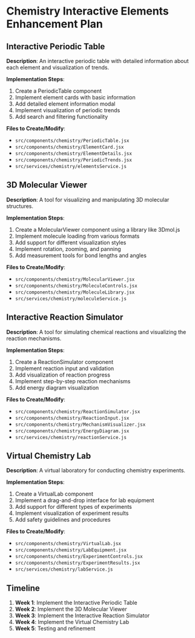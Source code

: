 # Chemistry Interactive Elements Enhancement Plan

## Interactive Periodic Table

**Description**: An interactive periodic table with detailed information about each element and visualization of trends.

**Implementation Steps**:
1. Create a PeriodicTable component
2. Implement element cards with basic information
3. Add detailed element information modal
4. Implement visualization of periodic trends
5. Add search and filtering functionality

**Files to Create/Modify**:
- `src/components/chemistry/PeriodicTable.jsx`
- `src/components/chemistry/ElementCard.jsx`
- `src/components/chemistry/ElementDetails.jsx`
- `src/components/chemistry/PeriodicTrends.jsx`
- `src/services/chemistry/elementsService.js`

## 3D Molecular Viewer

**Description**: A tool for visualizing and manipulating 3D molecular structures.

**Implementation Steps**:
1. Create a MolecularViewer component using a library like 3Dmol.js
2. Implement molecule loading from various formats
3. Add support for different visualization styles
4. Implement rotation, zooming, and panning
5. Add measurement tools for bond lengths and angles

**Files to Create/Modify**:
- `src/components/chemistry/MolecularViewer.jsx`
- `src/components/chemistry/MoleculeControls.jsx`
- `src/components/chemistry/MoleculeLibrary.jsx`
- `src/services/chemistry/moleculeService.js`

## Interactive Reaction Simulator

**Description**: A tool for simulating chemical reactions and visualizing the reaction mechanisms.

**Implementation Steps**:
1. Create a ReactionSimulator component
2. Implement reaction input and validation
3. Add visualization of reaction progress
4. Implement step-by-step reaction mechanisms
5. Add energy diagram visualization

**Files to Create/Modify**:
- `src/components/chemistry/ReactionSimulator.jsx`
- `src/components/chemistry/ReactionInput.jsx`
- `src/components/chemistry/MechanismVisualizer.jsx`
- `src/components/chemistry/EnergyDiagram.jsx`
- `src/services/chemistry/reactionService.js`

## Virtual Chemistry Lab

**Description**: A virtual laboratory for conducting chemistry experiments.

**Implementation Steps**:
1. Create a VirtualLab component
2. Implement a drag-and-drop interface for lab equipment
3. Add support for different types of experiments
4. Implement visualization of experiment results
5. Add safety guidelines and procedures

**Files to Create/Modify**:
- `src/components/chemistry/VirtualLab.jsx`
- `src/components/chemistry/LabEquipment.jsx`
- `src/components/chemistry/ExperimentControls.jsx`
- `src/components/chemistry/ExperimentResults.jsx`
- `src/services/chemistry/labService.js`

## Timeline

1. **Week 1**: Implement the Interactive Periodic Table
2. **Week 2**: Implement the 3D Molecular Viewer
3. **Week 3**: Implement the Interactive Reaction Simulator
4. **Week 4**: Implement the Virtual Chemistry Lab
5. **Week 5**: Testing and refinement
